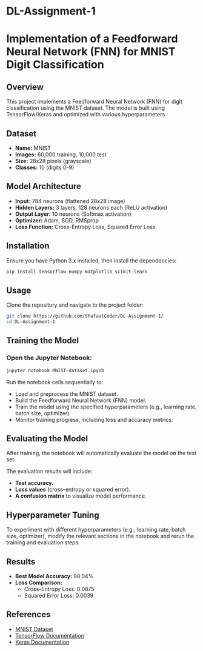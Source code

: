 # DL-Assignment-1
# Implementation of a Feedforward Neural Network (FNN) for MNIST Digit Classification

## Overview
This project implements a Feedforward Neural Network (FNN) for digit classification using the MNIST dataset. The model is built using TensorFlow/Keras and optimized with various hyperparameters .

## Dataset
- **Name:** MNIST
- **Images:** 60,000 training, 10,000 test
- **Size:** 28x28 pixels (grayscale)
- **Classes:** 10 (digits 0-9)

## Model Architecture
- **Input:** 784 neurons (flattened 28x28 image)
- **Hidden Layers:** 3 layers, 128 neurons each (ReLU activation)
- **Output Layer:** 10 neurons (Softmax activation)
- **Optimizer:** Adam, SGD, RMSprop
- **Loss Function:** Cross-Entropy Loss, Squared Error Loss

## Installation
Ensure you have Python 3.x installed, then install the dependencies:

```bash
pip install tensorflow numpy matplotlib scikit-learn
```

## Usage

Clone the repository and navigate to the project folder:

```bash
git clone https://github.com/ShafaatCoder/DL-Assignment-1/
cd DL-Assignment-1
```

## Training the Model

### Open the Jupyter Notebook:

```bash
jupyter notebook MNIST-dataset.ipynb
```
Run the notebook cells sequentially to:

- Load and preprocess the MNIST dataset.  
- Build the Feedforward Neural Network (FNN) model.  
- Train the model using the specified hyperparameters (e.g., learning rate, batch size, optimizer).  
- Monitor training progress, including loss and accuracy metrics.  

## Evaluating the Model

After training, the notebook will automatically evaluate the model on the test set.

The evaluation results will include:

- **Test accuracy.**  
- **Loss values** (cross-entropy or squared error).  
- **A confusion matrix** to visualize model performance.  

## Hyperparameter Tuning

To experiment with different hyperparameters (e.g., learning rate, batch size, optimizer), modify the relevant sections in the notebook and rerun the training and evaluation steps.


## Results
- **Best Model Accuracy:** 98.04%
- **Loss Comparison:**
  - Cross-Entropy Loss: 0.0875
  - Squared Error Loss: 0.0039

## References
- [MNIST Dataset](http://yann.lecun.com/exdb/mnist/)
- [TensorFlow Documentation](https://www.tensorflow.org/)
- [Keras Documentation](https://keras.io/)
